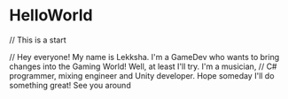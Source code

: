 # HelloWorld
// This is a start

// Hey everyone! My name is Lekksha.
I'm a GameDev who wants to bring changes into the Gaming World!
Well, at least I'll try.
I'm a musician, // C# programmer, mixing engineer and Unity developer.
Hope someday I'll do something great!
See you around
